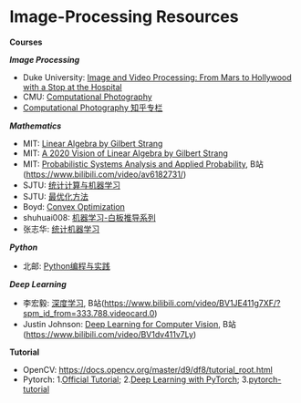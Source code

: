 # Image-Processing Resources
**Courses**

***Image Processing***
- Duke University: [Image and Video Processing: From Mars to Hollywood with a Stop at the Hospital](https://www.bilibili.com/video/BV1j7411i78H)
- CMU: [Computational Photography](http://graphics.cs.cmu.edu/courses/15-463/)
- [Computational Photography 知乎专栏](https://zhuanlan.zhihu.com/hawkcp)

***Mathematics***
- MIT: [Linear Algebra by Gilbert Strang](https://www.bilibili.com/video/BV1ix411f7Yp?rt=V%2FymTlOu4ow%2Fy4xxNWPUZ%2FwbjxJZ55Ydur%2Bhgks6vZs%3D)
- MIT: [A 2020 Vision of Linear Algebra by Gilbert Strang](https://www.bilibili.com/video/BV1Ki4y147Kh)
- MIT: [Probabilistic Systems Analysis and Applied Probability](http://ocw.mit.edu/6-041SCF13), B站(https://www.bilibili.com/video/av6182731/)
- SJTU: [统计计算与机器学习](https://space.bilibili.com/95975441/channel/detail?cid=107725)
- SJTU: [最优化方法](https://space.bilibili.com/95975441/channel/detail?cid=107433)
- Boyd: [Convex Optimization](https://www.bilibili.com/video/BV1Pg4y187Ed)
- shuhuai008: [机器学习-白板推导系列](https://www.bilibili.com/video/BV1aE411o7qd)
- 张志华: [统计机器学习](https://www.bilibili.com/video/BV1rW411N7tD)

***Python***
- 北邮: [Python编程与实践](https://www.bilibili.com/video/BV1b7411N7P2)

***Deep Learning***
- 李宏毅: [深度学习](http://speech.ee.ntu.edu.tw/~tlkagk/courses_ML20.html), B站(https://www.bilibili.com/video/BV1JE411g7XF/?spm_id_from=333.788.videocard.0)
- Justin Johnson: [Deep Learning for Computer Vision](https://web.eecs.umich.edu/~justincj/teaching/eecs498/), B站(https://www.bilibili.com/video/BV1dv411v7Ly)

**Tutorial**
- OpenCV: https://docs.opencv.org/master/d9/df8/tutorial_root.html
- Pytorch: 1.[Official Tutorial](https://pytorch.org/tutorials/beginner/deep_learning_60min_blitz.html); 2.[Deep Learning with PyTorch](https://deeplizard.com/learn/video/Csa5R12jYRg); 3.[pytorch-tutorial](https://github.com/yunjey/pytorch-tutorial)

